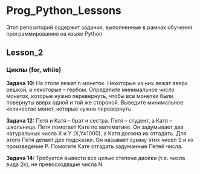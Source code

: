 # Prog_Python_Lessons
Этот репозиторий содержит задания, выполненные в рамках обучения программированию на языке Python

## Lesson_2
### Циклы (for, while)
**Задача 10:**  На столе лежат n монеток. Некоторые из них лежат вверх решкой, а некоторые – гербом. Определите минимальное число монеток, которые нужно перевернуть, чтобы все монетки были повернуты вверх одной и той же стороной. Выведите минимальное количество монет, которые нужно перевернуть

**Задача 12:** Петя и Катя – брат и сестра. Петя – студент, а Катя – школьница. Петя помогает Кате по математике. Он задумывает два натуральных числа X и Y (X,Y≤1000), а Катя должна их отгадать. Для этого Петя делает две подсказки. Он называет сумму этих чисел S и их произведение P. Помогите Кате отгадать задуманные Петей числа.

**Задача 14:** Требуется вывести все целые степени двойки (т.е. числа вида 2k), не превосходящие числа N.

